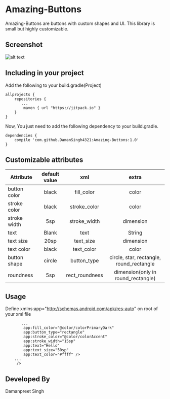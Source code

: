 # Amazing-Buttons
Amazing-Buttons are buttons with custom shapes and UI. This library is small but highly customizable.

## Screenshot
![alt text](https://cloud.githubusercontent.com/assets/19357334/18201789/b74fa53a-7129-11e6-8451-5ec3ff717b72.png)

## Including in your project
Add the following to your build.gradle(Project)
```
allprojects {
    repositories {
       ...
        maven { url "https://jitpack.io" }
    }
}
```

Now, You just need to add the following dependency to your build.gradle.
```
dependencies {
    compile 'com.github.DamanSingh4321:Amazing-Buttons:1.0'
}
```

## Customizable attributes

| Attribute | default value | xml  | extra |
| ----------- |:-------------:| :-----:| :------:|
|button color | black   | fill_color     | color |
| stroke color| black   | stroke_color   | color |
| stroke width| 5sp     | stroke_width   | dimension |
| text        | Blank   | text           | String  |
| text size   | 20sp    | text_size      | dimension |
| text color  | black   | text_color     | color |
| button shape| circle  | button_type    | circle, star, rectangle, round_rectangle |
| roundness   | 5sp     | rect_roundness | dimension(only in round_rectangle) |

## Usage

Define xmlns:app="http://schemas.android.com/apk/res-auto" on root of your xml file

```<com.singh.daman.mybutton.MyButton
       ...
        app:fill_color="@color/colorPrimaryDark"
        app:button_type="rectangle"
        app:stroke_color="@color/colorAccent"
        app:stroke_width="15sp"
        app:text="Hello"
        app:text_size="50sp"
        app:text_color="#ffff" />
    ...
     />
```

## Developed By
Damanpreet Singh
